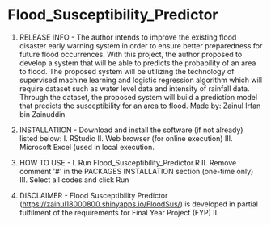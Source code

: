 # Flood_Susceptibility_Predictor
1. RELEASE INFO - 
The author intends to improve the existing flood disaster early warning system in order to ensure better preparedness for future flood occurrences. With this project, the author proposed to develop a system that will be able to predicts the probability of an area to flood. The proposed system will be utilizing the technology of supervised machine learning and logistic regression algorithm which will require dataset such as water level data and intensity of rainfall data. Through the dataset, the proposed system will build a prediction model that predicts the susceptibility for an area to flood.
Made by: Zainul Irfan bin Zainuddin

3. INSTALLATIION - 
Download and install the software (if not already) listed below:
I. RStudio
II. Web browser (for online execution)
III. Microsoft Excel (used in local execution.
   
4. HOW TO USE - 
I. Run Flood_Susceptibility_Predictor.R
II. Remove comment '#' in the PACKAGES INSTALLATION section (one-time only)
III. Select all codes and click Run

5. DISCLAIMER - 
Flood Susceptibility Predictor (https://zainul18000800.shinyapps.io/FloodSus/) 
is developed in partial fulfilment of the requirements for Final Year Project (FYP) II.
